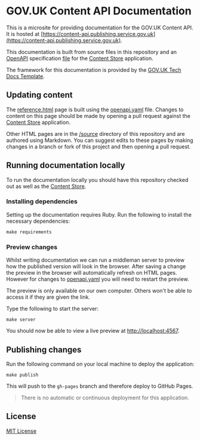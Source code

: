 # GOV.UK Content API Documentation

This is a microsite for providing documentation for the GOV.UK Content API. It
is hosted at [https://content-api.publishing.service.gov.uk](https://content-api.publishing.service.gov.uk).

This documentation is built from source files in this repository and an
[OpenAPI][] specification [file][content-store-openapi] for the
[Content Store][content-store] application.

The framework for this documentation is provided by the
[GOV.UK Tech Docs Template][tech-docs-template].

## Updating content

The [reference.html][reference-page] page is built using the
[openapi.yaml][content-store-openapi] file. Changes to content on this page
should be made by opening a pull request against the
[Content Store][content-store] application.

Other HTML pages are in the [/source][source-dir] directory of this repository
and are authored using Markdown. You can suggest edits to these pages by making
changes in a branch or fork of this project and then opening a pull request.

## Running documentation locally

To run the documentation locally you should have this repository checked out
as well as the [Content Store][content-store].

### Installing dependencies

Setting up the documentation requires Ruby. Run the following to install the
necessary dependencies:

```shell
make requirements
```

### Preview changes

Whilst writing documentation we can run a middleman server to preview how the
published version will look in the browser. After saving a change the preview in
the browser will automatically refresh on HTML pages. However for changes to
[openapi.yaml][content-store-openapi] you will need to restart the preview.

The preview is only available on our own computer. Others won't be able to
access it if they are given the link.

Type the following to start the server:

```shell
make server
```

You should now be able to view a live preview at [http://localhost:4567](http://localhost:4567).

## Publishing changes

Run the following command on your local machine to deploy the application:

```shell
make publish
```

This will push to the `gh-pages` branch and therefore deploy to GitHub Pages.

> There is no automatic or continuous deployment for this application.

## License

[MIT License](LICENCE)

[content-store-openapi]: https://github.com/alphagov/content-store/blob/main/openapi.yaml
[content-store]: https://github.com/alphagov/content-store
[OpenAPI]: https://github.com/OAI/OpenAPI-Specification
[reference-page]: https://content-api.publishing.service.gov.uk/reference.html
[source-dir]: https://github.com/alphagov/govuk-content-api-docs/tree/main/source
[tech-docs-template]: https://github.com/alphagov/tech-docs-template
